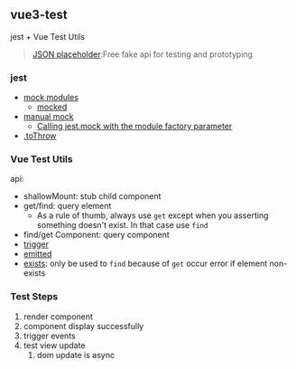 ## vue3-test

jest + Vue Test Utils

> [JSON placeholder](https://jsonplaceholder.typicode.com/):Free fake api for testing and prototyping

### jest
* [mock modules](https://jestjs.io/docs/mock-functions#mocking-modules)
  * [mocked](https://kulshekhar.github.io/ts-jest/docs/guides/test-helpers/#mockedtitem-t-deep--false)
* [manual mock](https://jestjs.io/docs/manual-mocks)
  * [Calling jest.mock with the module factory parameter](https://jestjs.io/docs/es6-class-mocks#calling-jestmock-with-the-module-factory-parameter)
* [.toThrow](https://jestjs.io/docs/expect#tothrowerror)

### Vue Test Utils

api:
* shallowMount: stub child component
* get/find: query element
  * As a rule of thumb, always use `get` except when you asserting something doesn't exist. In that case use `find`
* find/get Component: query component
* [trigger](https://test-utils.vuejs.org/api/#trigger)
* [emitted](https://test-utils.vuejs.org/api/#emitted)
* [exists](https://test-utils.vuejs.org/api/#exists): only be used to `find` because of `get` occur error if element non-exists

### Test Steps
1. render component
2. component display successfully
3. trigger events
4. test view update
   1. dom update is async
   



